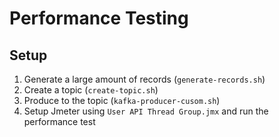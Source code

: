 # Performance Testing

## Setup

1. Generate a large amount of records (`generate-records.sh`)
2. Create a topic (`create-topic.sh`)
3. Produce to the topic (`kafka-producer-cusom.sh`)
4. Setup Jmeter using `User API Thread Group.jmx` and run the performance test
